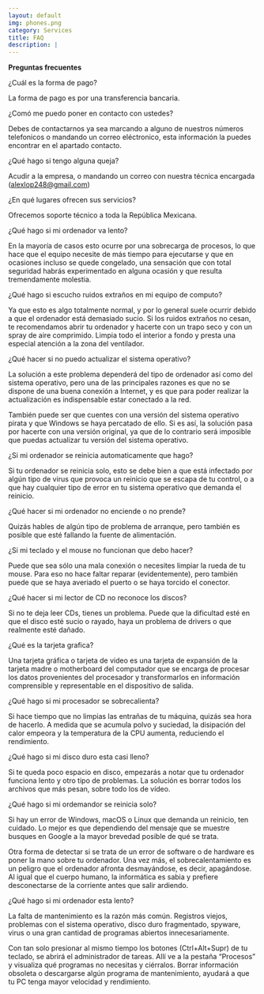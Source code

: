 ```yaml
---
layout: default
img: phones.png
category: Services
title: FAQ
description: |
---
```

**Preguntas frecuentes**

¿Cuál es la forma de pago?

La forma de pago es por una transferencia bancaria.

¿Comó me puedo poner en contacto con ustedes?

Debes de contactarnos ya sea marcando a alguno de nuestros números telefonicos o mandando un correo eléctronico, esta información la puedes encontrar en el apartado contacto.

¿Qué hago si tengo alguna queja?

Acudir a la empresa, o mandando un correo con nuestra técnica encargada (alexlop248@gmail.com)

¿En qué lugares ofrecen sus servicios?

Ofrecemos soporte técnico a toda la República Mexicana.

¿Qué hago si mi ordenador va lento?

En la mayoría de casos esto ocurre por una sobrecarga de procesos, lo que hace que el equipo necesite de más tiempo para ejecutarse y que en ocasiones incluso se quede congelado, una sensación que con total seguridad habrás experimentado en alguna ocasión y que resulta tremendamente molestia.

¿Qué hago si escucho ruidos extraños en mi equipo de computo?

Ya que esto es algo totalmente normal, y por lo general suele ocurrir debido a que el ordenador está demasiado sucio. Si los ruidos extraños no cesan, te recomendamos abrir tu ordenador y hacerte con un trapo seco y con un spray de aire comprimido. Limpia todo el interior a fondo y presta una especial atención a la zona del ventilador.

¿Qué hacer si no puedo actualizar el sistema operativo?

La solución a este problema dependerá del tipo de ordenador así como del sistema operativo, pero una de las principales razones es que no se dispone de una buena conexión a Internet, y es que para poder realizar la actualización es indispensable estar conectado a la red.

También puede ser que cuentes con una versión del sistema operativo pirata y que Windows se haya percatado de ello. Si es así, la solución pasa por hacerte con una versión original, ya que de lo contrario será imposible que puedas actualizar tu versión del sistema operativo.

¿Si mi ordenador se reinicia automaticamente que hago?

Si tu ordenador se reinicia solo, esto se debe bien a que está infectado por algún tipo de virus que provoca un reinicio que se escapa de tu control, o a que hay cualquier tipo de error en tu sistema operativo que demanda el reinicio.

¿Qué hacer si mi ordenador no enciende o no prende?

Quizás hables de algún tipo de problema de arranque, pero también es posible que esté fallando la fuente de alimentación.

¿Si mi teclado y el mouse no funcionan que debo hacer?

Puede que sea sólo una mala conexión o necesites limpiar la rueda de tu mouse. Para eso no hace faltar reparar (evidentemente), pero también puede que se haya averiado el puerto o se haya torcido el conector.

¿Qué hacer si mi lector de CD no reconoce los discos?

Si no te deja leer CDs, tienes un problema. Puede que la dificultad esté en que el disco esté sucio o rayado, haya un problema de drivers o que realmente esté dañado.

¿Qué es la tarjeta grafica?

Una tarjeta gráfica o tarjeta de video es una tarjeta de expansión de la tarjeta madre o motherboard del computador que se encarga de procesar los datos provenientes del procesador y transformarlos en información comprensible y representable en el dispositivo de salida.

¿Qué hago si mi procesador se sobrecalienta?

Si hace tiempo que no limpias las entrañas de tu máquina, quizás sea hora de hacerlo. A medida que se acumula polvo y suciedad, la disipación del calor empeora y la temperatura de la CPU aumenta, reduciendo el rendimiento.

¿Qué hago si mi disco duro esta casi lleno?

Si te queda poco espacio en disco, empezarás a notar que tu ordenador funciona lento y otro tipo de problemas. La solución es borrar todos los archivos que más pesan, sobre todo los de vídeo.

¿Qué hago si mi ordemandor se reinicia solo?

Si hay un error de Windows, macOS o Linux que demanda un reinicio, ten cuidado. Lo mejor es que dependiendo del mensaje que se muestre busques en Google a la mayor brevedad posible de qué se trata.

Otra forma de detectar si se trata de un error de software o de hardware es poner la mano sobre tu ordenador. Una vez más, el sobrecalentamiento es un peligro que el ordenador afronta desmayándose, es decir, apagándose. Al igual que el cuerpo humano, la informática es sabia y prefiere desconectarse de la corriente antes que salir ardiendo.

¿Qué hago si mi ordenador esta lento?

La falta de mantenimiento es la razón más común. Registros viejos, problemas con el sistema operativo, disco duro fragmentado, spyware, virus o una gran cantidad de programas abiertos innecesariamente.

Con tan solo presionar al mismo tiempo los botones (Ctrl+Alt+Supr) de tu teclado, se abrirá el administrador de tareas. Allí ve a la pestaña “Procesos” y visualiza qué programas no necesitas y ciérralos. Borrar información obsoleta o descargarse algún programa de mantenimiento, ayudará a que tu PC tenga mayor velocidad y rendimiento.
